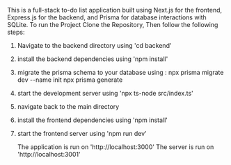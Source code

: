 This is a full-stack to-do list application built using Next.js for the frontend, Express.js for the backend, and Prisma for database interactions with SQLite.
To run the Project Clone the Repository, Then follow the following steps:
1. Navigate to the backend directory using 'cd backend'
2. install the backend dependencies using 'npm install'
3. migrate the prisma schema to your database using :
   npx prisma migrate dev --name init
   npx prisma generate
4. start the development server using 'npx ts-node src/index.ts'
5. navigate back to the  main directory
6. install the frontend dependencies using 'npm install'
7. start the frontend server using 'npm run dev'

   The application is run on 'http://localhost:3000'
   The server is run on 'http://localhost:3001'
